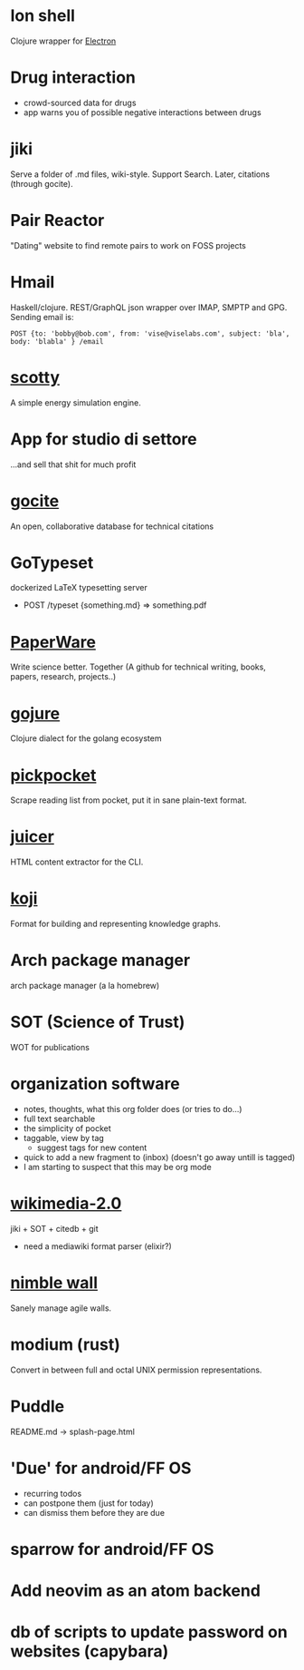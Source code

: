 # Ion shell
Clojure wrapper for [Electron](http://electron.atom.io)

# Drug interaction
- crowd-sourced data for drugs
- app warns you of possible negative interactions between drugs

# jiki
Serve a folder of .md files, wiki-style. Support Search. Later, citations (through gocite).

# Pair Reactor
"Dating" website to find remote pairs to work on FOSS projects

# Hmail
Haskell/clojure. REST/GraphQL json wrapper over IMAP, SMPTP and GPG. Sending email is:
```
POST {to: 'bobby@bob.com', from: 'vise@viselabs.com', subject: 'bla', body: 'blabla' } /email
```

# [scotty](./detailed/scotty.md)
A simple energy simulation engine.

# App for studio di settore
...and sell that shit for much profit

# [gocite](./detailed/citedb.md)
An open, collaborative database for technical citations

# GoTypeset
dockerized LaTeX typesetting server
- POST /typeset {something.md} => something.pdf

# [PaperWare](./detailed/scihub.md)
Write science better. Together (A github for technical writing, books, papers, research, projects..)

# [gojure](./detailed/gojure.md)
Clojure dialect for the golang ecosystem

# [pickpocket](./detailed/pickpocket.md)
Scrape reading list from pocket, put it in sane plain-text format.

# [juicer](./detailed/juicer.md)
HTML content extractor for the CLI.

# [koji](./detailed/koji.md)
Format for building and representing knowledge graphs.

# Arch package manager
arch package manager (a la homebrew)

# SOT (Science of Trust)
WOT for publications

# organization software
- notes, thoughts, what this org folder does (or tries to do...)
- full text searchable
- the simplicity of pocket
- taggable, view by tag
  - suggest tags for new content
- quick to add a new fragment to (inbox) (doesn't go away untill is tagged)
- I am starting to suspect that this may be org mode

# [wikimedia-2.0](./detailed/better_wikimedia.md)
jiki + SOT + citedb + git
- need a mediawiki format parser (elixir?)

# [nimble wall](./detailed/nimble_wall.md)
Sanely manage agile walls.

# modium (rust)
Convert in between full and octal UNIX permission representations.

# Puddle
README.md -> splash-page.html

# 'Due' for android/FF OS
- recurring todos
- can postpone them (just for today)
- can dismiss them before they are due

# sparrow for android/FF OS

# Add neovim as an atom backend

# db of scripts to update password on websites (capybara)
